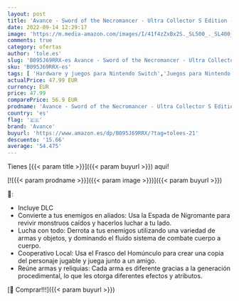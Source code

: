 ```yaml
---
layout: post
title: 'Avance - Sword of the Necromancer - Ultra Collector S Edition - Nintendo Switch'
date: 2022-09-14 12:29:17
image: 'https://m.media-amazon.com/images/I/41f4zZxBx2S._SL500_._SL400_.jpg'
comments: true
category: ofertas
author: 'tole.es'
slug: 'B095J69RRX-es Avance - Sword of the Necromancer - Ultra Collector S...'
sku: 'B095J69RRX-es'
tags: [ 'Hardware y juegos para Nintendo Switch','Juegos para Nintendo Switch','Juguetes','Juguetes electrónicos','Juguetes y juegos','Videojuegos','Videojuegos para niños','avance','nintendo','🇪🇸', ]
actualPrice: 47.99 EUR
currency: EUR
price: 47.99
comparePrice: 56.9 EUR
prodname: 'Avance - Sword of the Necromancer - Ultra Collector S Edition - Nintendo Switch'
country: 'es'
flag: '🇪🇸'
brand: 'Avance'
buyurl: 'https://www.amazon.es/dp/B095J69RRX/?tag=tolees-21'
descuento: '15.66'
average: '54.475'
---
```


Tienes [{{< param title >}}]({{< param buyurl >}}) aqui!

[![{{< param prodname >}}]({{< param image >}})]({{< param buyurl >}})

🔎:

- Incluye DLC
- Convierte a tus enemigos en aliados: Usa la Espada de Nigromante para revivir monstruos caídos y hacerlos luchar a tu lado.
- Lucha con todo: Derrota a tus enemigos utilizando una variedad de armas y objetos, y dominando el fluído sistema de combate cuerpo a cuerpo.
- Cooperativo Local: Usa el Frasco del Homúnculo para crear una copia del personaje jugable y juega junto a un amigo.
- Reúne armas y reliquias: Cada arma es diferente gracias a la generación procedimental, lo que les otorga diferentes efectos y atributos.

[🛒 Comprar!!!]({{< param buyurl >}})
